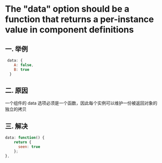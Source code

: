# The "data" option should be a function that returns a per-instance value in component definitions

## 一. 举例
```javascript
 data: {
    A: false,
    B: true
  }
```
## 二. 原因
一个组件的 data 选项必须是一个函数，因此每个实例可以维护一份被返回对象的独立的拷贝

## 三. 解决
```javascript
data: function() {
    return {
      seen: true
    };
},
```




<comment/>